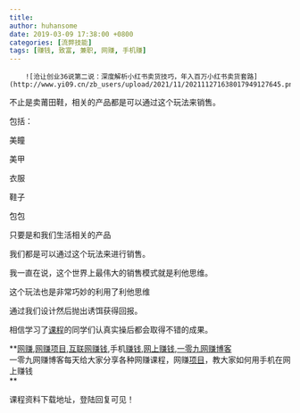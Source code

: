 ```yaml
---
title: 
author: huhansome
date: 2019-03-09 17:38:00 +0800
categories: [流弊技能]
tags: [赚钱, 致富, 兼职, 网赚, 手机赚]
---
```



        ![沧让创业36说第二说：深度解析小红书卖货技巧，年入百万小红书卖货套路](http://www.yi09.cn/zb_users/upload/2021/11/202111271638017949127645.png)

不止是卖莆田鞋，相关的产品都是可以通过这个玩法来销售。

包括：

美瞳

美甲

衣服

鞋子

包包

只要是和我们生活相关的产品

我们都是可以通过这个玩法来进行销售。

我一直在说，这个世界上最伟大的销售模式就是利他思维。

这个玩法也是非常巧妙的利用了利他思维

通过我们设计然后抛出诱饵获得回报。

相信学习了[课程](http://www.yi09.cn/tags/%E8%AF%BE%E7%A8%8B/)的同学们认真实操后都会取得不错的成果。

  

**[网赚](http://www.yi09.cn/tags/%E7%BD%91%E8%B5%9A/),[网赚项目](http://www.yi09.cn/tags/%E7%BD%91%E8%B5%9A%E9%A1%B9%E7%9B%AE/),[互联网赚钱](http://www.yi09.cn/tags/%E4%BA%92%E8%81%94%E7%BD%91%E8%B5%9A%E9%92%B1/),手机[赚钱](http://www.yi09.cn/tags/%E8%B5%9A%E9%92%B1/),[网上赚钱](http://www.yi09.cn/tags/%E7%BD%91%E4%B8%8A%E8%B5%9A%E9%92%B1/),[一零九网赚博客](http://www.yi09.cn/tags/%E4%B8%80%E9%9B%B6%E4%B9%9D%E7%BD%91%E8%B5%9A%E5%8D%9A%E5%AE%A2/)  
一零九网赚博客每天给大家分享各种网赚课程，网赚[项目](http://www.yi09.cn/tags/%E9%A1%B9%E7%9B%AE/)，教大家如何用手机在网上赚钱  
**  
  
  

课程资料下载地址，登陆回复可见！

